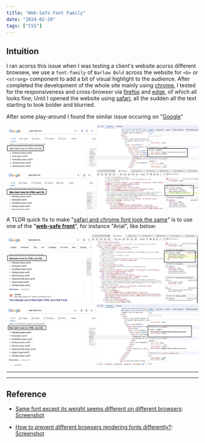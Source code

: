 ```yaml
---
title: "Web-Safe Font Family"
date: "2024-02-20"
tags: ["CSS"]
---
```






## Intuition

I ran acorss this issue when I was testing a client's website acorss different browsew, we use a `font-family` of `Barlow Bold` across the website for `<b>` or `<strong>` component to add a bit of visual highlight to the audience. After completed the development of the whole site mainly using <u>chrome</u>, I tested for the responsiveness and cross-browser via <u>firefox</u> and <u>edge</u>, of which all looks fine; Until I opened the website using <u>safari</u>, all the sudden all the text starting to look bolder and blurried.

After some play-around I found the similar issue occuring on "[Google](https://google.com)"

![2024-02-20T143534AEST](2024-02-20T143534AEST.png)![image-20240220143642548](image-20240220143642548.png)

A TLDR quick fix to make "<u>safari and chrome font look the same</u>" is to use one of the "[**web-safe front**](https://www.w3schools.com/cssref/css_websafe_fonts.php)", for instance "Arial", like below:

![2024-02-20T151741AEST](2024-02-20T151741AEST.jpg)![2024-02-20T151823AEST](2024-02-20T151823AEST.jpg)

---























---

## Reference

-   [Same font except its weight seems different on different browsers](https://stackoverflow.com/questions/5082632/same-font-except-its-weight-seems-different-on-different-browsers): [Screenshot](2024-02-20T152038AEST.jpg)

-   [How to prevent different browsers rendering fonts differently?](https://stackoverflow.com/questions/30876894/how-to-prevent-different-browsers-rendering-fonts-differently): [Screenshot](2024-02-20T152058AEST.jpg)





